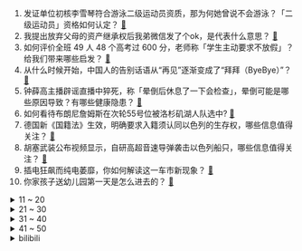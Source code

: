 1. 发证单位初核李雪琴符合游泳二级运动员资质，那为何她曾说不会游泳？「二级运动员」资格如何认定？ [:link:](https://www.zhihu.com/question/660052084)
2. 我提出放弃父母的资产继承权后我弟微信发了个ok，是代表什么意思？ [:link:](https://www.zhihu.com/question/659353875)
3. 如何评价全班 49 人 48 个高考过 600 分，老师称「学生主动要求不放假」？给我们带来哪些启发？ [:link:](https://www.zhihu.com/question/660048837)
4. 从什么时候开始，中国人的告别话语从“再见”逐渐变成了“拜拜（ByeBye）”？ [:link:](https://www.zhihu.com/question/656823894)
5. 钟薛高主播辟谣直播中猝死，称「晕倒后休息了一下会检查」，晕倒可能是哪些原因导致？有哪些健康隐患？ [:link:](https://www.zhihu.com/question/660084903)
6. 如何看待布朗尼詹姆斯在次轮55号位被洛杉矶湖人队选中? [:link:](https://www.zhihu.com/question/660139722)
7. 德国新《国籍法》生效，明确要求入籍须认同以色列的生存权，哪些信息值得关注？ [:link:](https://www.zhihu.com/question/660071663)
8. 胡塞武装公布视频显示，自研高超音速导弹袭击以色列船只，哪些信息值得关注？ [:link:](https://www.zhihu.com/question/660078328)
9. 插电狂飙而纯电萎靡，你如何解读这一车市新现象？ [:link:](https://www.zhihu.com/question/660051159)
10. 你家孩子送幼儿园第一天是怎么进去的？ [:link:](https://www.zhihu.com/question/659572020)
<details>
<summary>11 ~ 20</summary>

11. 泽连斯基签令，将英语定为乌克兰国际交流语言，此举出于什么考量？会带来哪些变化？ [:link:](https://www.zhihu.com/question/660059737)
12. 职场压力山大，有哪些心理学技巧可以让我们轻松应对？ [:link:](https://www.zhihu.com/question/659728504)
13. 管理层如何评估员工价值？作为新人，应该从哪些方面努力以顺利度过试用期？ [:link:](https://www.zhihu.com/question/658821368)
14. 家里没钱应不应该读大专? [:link:](https://www.zhihu.com/question/659860046)
15. 国防部回应美在关岛部署「濒海作战团」，表示「人若犯我，我必犯人」，释放了什么信号？ [:link:](https://www.zhihu.com/question/660077950)
16. 北上广深四一线城市均完成楼市政策优化调整，释放出哪些信号？下一步楼市将如何走？ [:link:](https://www.zhihu.com/question/660051394)
17. 1944年5月，德国看上去仍然是个实力极强的超级帝国，为啥只用一年就败亡了？ [:link:](https://www.zhihu.com/question/653637492)
18. 如何看待中国世预赛亚洲区18强赛抽到死亡之组C组？ [:link:](https://www.zhihu.com/question/660075885)
19. 孤独星球已关闭中国办公室，所有官方社媒账号已停更，原因有哪些？对中国旅行者有哪些影响？ [:link:](https://www.zhihu.com/question/660007190)
20. 高考失利后，该如何与自己的自责与不甘「和解」？ [:link:](https://www.zhihu.com/question/659850353)
</details>
<details>
<summary>21 ~ 30</summary>

21. 我姐姐(表姐)的小孩上高一，几乎每个星期都会来我家睡觉，我老婆很不满，我该怎么和我姐说? [:link:](https://www.zhihu.com/question/659617349)
22. 男子在云南爬山偶遇猴子「生啃见手青」，见手青的毒性如何？猴子会不会中毒？ [:link:](https://www.zhihu.com/question/659837056)
23. 巴菲特再度减持比亚迪套现约4.7亿港元，持股比例降至5.99%，业内称巴菲特或有清仓打算，如何解读？ [:link:](https://www.zhihu.com/question/659944454)
24. 不吃碳水真的会健康么? [:link:](https://www.zhihu.com/question/656940144)
25. 2024 LPL 夏季赛 BLG 1:2 不敌 LGD 遭遇赛季首败，如何评价这场比赛？ [:link:](https://www.zhihu.com/question/660113119)
26. 2024欧洲杯有哪些传统强队可能「掉链子」，为什么？ [:link:](https://www.zhihu.com/question/658746022)
27. 你最近因什么原因去了一座城市旅行? [:link:](https://www.zhihu.com/question/658890926)
28. 为什么人们讨厌愚蠢的人? [:link:](https://www.zhihu.com/question/659793278)
29. 为什么很多二游敢追随原神定价? [:link:](https://www.zhihu.com/question/660022574)
30. 华为称纯血鸿蒙实现自主可控，大家如何看待这句话？ [:link:](https://www.zhihu.com/question/659690226)
</details>
<details>
<summary>31 ~ 40</summary>

31. 马普尔小姐 PK奥古斯特·杜宾，你觉着哪位神探在你心中更胜一筹？ [:link:](https://www.zhihu.com/question/659968785)
32. 如何看待 2024 年 6 月 27日 A 股市场行情走势？ [:link:](https://www.zhihu.com/question/660050952)
33. 男生喜欢一个女生，会很考虑在她身上的经济花销吗？ [:link:](https://www.zhihu.com/question/659804721)
34. 什么创业都经历了，最终还是一事无成，你们说该放弃还是要继续呢？ [:link:](https://www.zhihu.com/question/658785697)
35. 如何评价《艾尔登法环：黄金树幽影》1.12.2版本平衡补丁? [:link:](https://www.zhihu.com/question/660000877)
36. 《魔兽世界国服》6 月 27 日将开放 2 个新服务器，你最期待新服的哪些活动？ [:link:](https://www.zhihu.com/question/659837824)
37. 男朋友生气不回消息，还拒绝沟通应该分手吗？ [:link:](https://www.zhihu.com/question/659548036)
38. 出现问题的是孩子，为什么家长需要做心理咨询？ [:link:](https://www.zhihu.com/question/659932619)
39. Manner 咖啡全国多家门店招聘兼职咖啡师，有门店三小时薪资 72 元，这能否缓解员工工作压力？ [:link:](https://www.zhihu.com/question/659875708)
40. 为什么说坐车玩手机很容易晕车？这是什么原因？ [:link:](https://www.zhihu.com/question/659653043)
</details>
<details>
<summary>41 ~ 50</summary>

41. 你和同事做过最疯狂的事是什么？ [:link:](https://www.zhihu.com/question/653915665)
42. 高三一年努力一把真的有希望吗？ [:link:](https://www.zhihu.com/question/660019693)
43. 哪吒汽车拟赴港上市，已融资超 228 亿元，公司毛利率改善但仍处于亏损状态，如何看待其市场前景？ [:link:](https://www.zhihu.com/question/660050163)
44. 钟表远没有细胞复杂，为什么自然界不能自发形成钟表这样的结构? [:link:](https://www.zhihu.com/question/659497953)
45. 《无证之罪》中的严良 VS《神探》中的陈桂彬，你觉着哪位神探在你心中更胜一筹？ [:link:](https://www.zhihu.com/question/659968848)
46. 美剧《黑袍纠察队》里，你觉得最震撼的情节是什么？ [:link:](https://www.zhihu.com/question/422335277)
47. 有哪一个瞬间让你觉得孩子很爱你？ [:link:](https://www.zhihu.com/question/659246920)
48. 日元对美元的汇率跌破 161，已跌至约 37 年半以来的最低值，反映了怎样的形势？ [:link:](https://www.zhihu.com/question/660051531)
49. 骑自行车腿会越来越粗吗? [:link:](https://www.zhihu.com/question/533395348)
50. 为什么领导看不得员工“闲着”？ [:link:](https://www.zhihu.com/question/659328175)
</details><details>
<summary>bilibili</summary>

</details>
